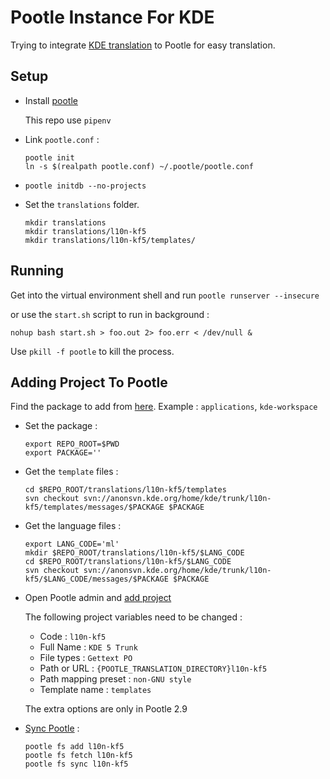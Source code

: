 # Pootle Instance For KDE

Trying to integrate [KDE translation](https://l10n.kde.org) to Pootle for easy translation.

## Setup

* Install [pootle](http://docs.translatehouse.org/projects/pootle/en/stable-2.8.x/server/installation.html)

  This repo use `pipenv`
* Link `pootle.conf` :
  ```
  pootle init
  ln -s $(realpath pootle.conf) ~/.pootle/pootle.conf
  ```
* `pootle initdb --no-projects`
* Set the `translations` folder.
  ```
  mkdir translations
  mkdir translations/l10n-kf5
  mkdir translations/l10n-kf5/templates/
  ```

## Running

Get into the virtual environment shell and run `pootle runserver --insecure`

or use the `start.sh` script to run in background :

```
nohup bash start.sh > foo.out 2> foo.err < /dev/null &
```

Use `pkill -f pootle` to kill the process.

## Adding Project To Pootle

Find the package to add from [here](https://l10n.kde.org/stats/gui/trunk-kf5/package/). Example : `applications`, `kde-workspace`

* Set the package :
  ```
  export REPO_ROOT=$PWD
  export PACKAGE=''
  ```
* Get the `template` files :

  ```
  cd $REPO_ROOT/translations/l10n-kf5/templates
  svn checkout svn://anonsvn.kde.org/home/kde/trunk/l10n-kf5/templates/messages/$PACKAGE $PACKAGE
  ```
* Get the language files :

  ```
  export LANG_CODE='ml'
  mkdir $REPO_ROOT/translations/l10n-kf5/$LANG_CODE
  cd $REPO_ROOT/translations/l10n-kf5/$LANG_CODE
  svn checkout svn://anonsvn.kde.org/home/kde/trunk/l10n-kf5/$LANG_CODE/messages/$PACKAGE $PACKAGE
  ```
* Open Pootle admin and [add project](http://docs.translatehouse.org/projects/pootle/en/stable-2.8.x/server/project_setup.html)

  The following project variables need to be changed :

  * Code : `l10n-kf5`
  * Full Name : `KDE 5 Trunk`
  * File types : `Gettext PO`
  * Path or URL : `{POOTLE_TRANSLATION_DIRECTORY}l10n-kf5`
  * Path mapping preset : `non-GNU style`
  * Template name : `templates`

  The extra options are only in Pootle 2.9

* [Sync Pootle](http://docs.translatehouse.org/projects/pootle/en/stable-2.8.x/features/using_pootle_fs.html) :
  ```
  pootle fs add l10n-kf5
  pootle fs fetch l10n-kf5
  pootle fs sync l10n-kf5
  ```